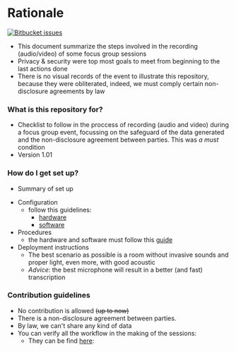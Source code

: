 # Rationale #
[![Bitbucket issues](https://img.shields.io/badge/issues-closed-green.svg)]()

* This document summarize the steps involved in the recording (audio/video) of some focus group sessions
* Privacy & security were top most goals to meet from beginning to the last actions done
* There is no visual records of the event to illustrate this repository, because they were obliterated, indeed, we must comply certain non-disclosure agreements by law

### What is this repository for? ###

* Checklist to follow in the proccess of recording (audio and video) during a focus group event, focussing on the safeguard of the data generated and the non-disclosure agreement between parties. This was *a must* condition 
* Version 1.01

### How do I get set up? ###

* Summary of set up
+ Configuration
    - follow this guidelines: 
        - [hardware](https://bitbucket.org/imhicihu/focus-group-2016/issues/11/workflow-hardware-involved)
        - [software](https://bitbucket.org/imhicihu/focus-group-2016/issues/12/workflow-software-involved)
+ Procedures
    - the hardware and software must follow this [guide](https://bitbucket.org/imhicihu/focus-group-2016/src/eb6c6187fea0b41ba63816070eaf06fd275cfb0f/Procedures.md?at=default&fileviewer=file-view-default)
+ Deployment instructions
    - The best scenario as possible is a room without invasive sounds and proper light, even more, with good acoustic
    - _Advice_: the best microphone will result in a better (and fast) transcription 

### Contribution guidelines ###

* No contribution is allowed ~~(up to now)~~
* There is a non-disclosure agreement between parties.
* By law, we can't  share any kind of data
* You can verify all the workflow in the making of the sessions:
    - They can be find [here](https://bitbucket.org/imhicihu/focus-group-2016/issues):